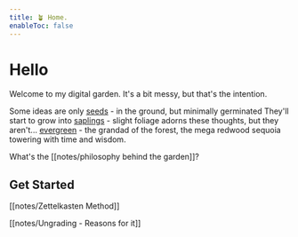 ```yaml
---
title: 🪴 Home.
enableToc: false
---
```


# Hello
Welcome to my digital garden. It's a bit messy, but that's the intention. 

Some ideas are only [seeds](/tags/seed) - in the ground, but minimally germinated
They'll start to grow into [saplings](/tags/sapling) - slight foliage adorns these thoughts, but they aren't...
[evergreen](/tags/evergreen) - the grandad of the forest, the mega redwood sequoia towering with time and wisdom. 

What's the [[notes/philosophy behind the garden]]?

## Get Started

[[notes/Zettelkasten Method]]

[[notes/Ungrading - Reasons for it]]